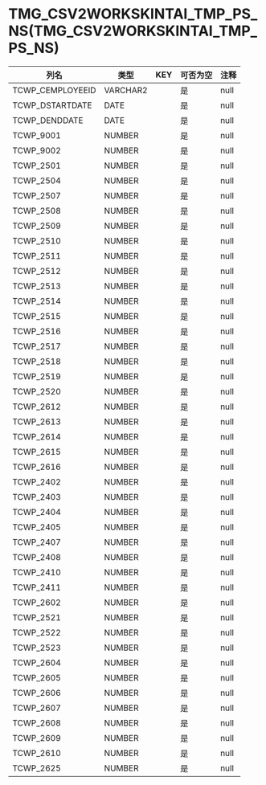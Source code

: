 # TMG_CSV2WORKSKINTAI_TMP_PS_NS(TMG_CSV2WORKSKINTAI_TMP_PS_NS)
| 列名   | 类型   | KEY  | 可否为空 | 注释   |
| ---- | ---- | ---- | ---- | ---- |
|TCWP_CEMPLOYEEID|VARCHAR2||是|null|
|TCWP_DSTARTDATE|DATE||是|null|
|TCWP_DENDDATE|DATE||是|null|
|TCWP_9001|NUMBER||是|null|
|TCWP_9002|NUMBER||是|null|
|TCWP_2501|NUMBER||是|null|
|TCWP_2504|NUMBER||是|null|
|TCWP_2507|NUMBER||是|null|
|TCWP_2508|NUMBER||是|null|
|TCWP_2509|NUMBER||是|null|
|TCWP_2510|NUMBER||是|null|
|TCWP_2511|NUMBER||是|null|
|TCWP_2512|NUMBER||是|null|
|TCWP_2513|NUMBER||是|null|
|TCWP_2514|NUMBER||是|null|
|TCWP_2515|NUMBER||是|null|
|TCWP_2516|NUMBER||是|null|
|TCWP_2517|NUMBER||是|null|
|TCWP_2518|NUMBER||是|null|
|TCWP_2519|NUMBER||是|null|
|TCWP_2520|NUMBER||是|null|
|TCWP_2612|NUMBER||是|null|
|TCWP_2613|NUMBER||是|null|
|TCWP_2614|NUMBER||是|null|
|TCWP_2615|NUMBER||是|null|
|TCWP_2616|NUMBER||是|null|
|TCWP_2402|NUMBER||是|null|
|TCWP_2403|NUMBER||是|null|
|TCWP_2404|NUMBER||是|null|
|TCWP_2405|NUMBER||是|null|
|TCWP_2407|NUMBER||是|null|
|TCWP_2408|NUMBER||是|null|
|TCWP_2410|NUMBER||是|null|
|TCWP_2411|NUMBER||是|null|
|TCWP_2602|NUMBER||是|null|
|TCWP_2521|NUMBER||是|null|
|TCWP_2522|NUMBER||是|null|
|TCWP_2523|NUMBER||是|null|
|TCWP_2604|NUMBER||是|null|
|TCWP_2605|NUMBER||是|null|
|TCWP_2606|NUMBER||是|null|
|TCWP_2607|NUMBER||是|null|
|TCWP_2608|NUMBER||是|null|
|TCWP_2609|NUMBER||是|null|
|TCWP_2610|NUMBER||是|null|
|TCWP_2625|NUMBER||是|null|
